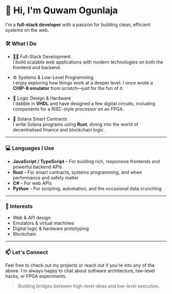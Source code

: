 # 👋 Hi, I'm Quwam Ogunlaja

I'm a **full-stack developer** with a passion for building clean, efficient systems on the web.

### 🛠 What I Do

- 🧑‍💻 Full-Stack Development  
  I build scalable web applications with modern technologies on both the frontend and backend.

- ⚙️ Systems & Low-Level Programming  
  I enjoy exploring how things work at a deeper level. I once wrote a **CHIP-8 emulator** from scratch—just for the fun of it.

- 🔌 Logic Design & Hardware  
  I dabble in **VHDL** and have designed a few digital circuits, including components for a RISC-style processor on an FPGA.

- 🔐 Solana Smart Contracts  
  I write Solana programs using **Rust**, diving into the world of decentralised finance and blockchain logic.

---

### 💻 Languages I Use

- **JavaScript / TypeScript** – For building rich, responsive frontends and powerful backend APIs  
- **Rust** – For smart contracts, systems programming, and when performance and safety matter  
- **C#** – For web APIs  
- **Python** – For scripting, automation, and the occasional data crunching

---

### 🧠 Interests

- Web & API design    
- Emulators & virtual machines  
- Digital logic & hardware prototyping
- Blockchain

---

### 📫 Let's Connect

Feel free to check out my projects or reach out if you're into any of the above. I'm always happy to chat about software architecture, low-level hacks, or FPGA experiments.

> Building bridges between high-level ideas and low-level execution.

